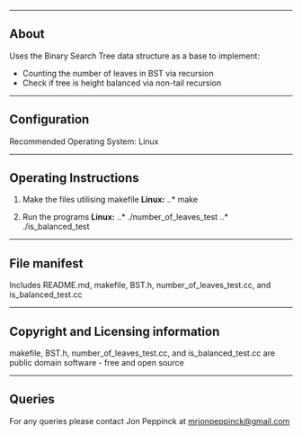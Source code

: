 -----
About
-----

Uses the Binary Search Tree data structure as a base to implement:

* Counting the number of leaves in BST via recursion
* Check if tree is height balanced via non-tail recursion
   
-------------
Configuration
-------------

Recommended Operating System: Linux

--------------------------
**Operating Instructions**
--------------------------
1. Make the files utilising makefile
   **Linux:** 
              ..* make
              
2. Run the programs
   **Linux:** 
              ..* ./number_of_leaves_test
              ..* ./is_balanced_test
           

-------------
File manifest
-------------
Includes README.md, makefile, BST.h, number_of_leaves_test.cc, and is_balanced_test.cc

-----------------------------------
Copyright and Licensing information
-----------------------------------
makefile, BST.h, number_of_leaves_test.cc, and is_balanced_test.cc are public domain software - free and open source

-------
Queries
-------
For any queries please contact Jon Peppinck at mrjonpeppinck@gmail.com


